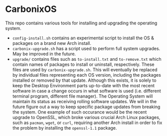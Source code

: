 # CarbonixOS
This repo contains various tools for installing and upgrading the operating system. 

 - `config-install.sh` contains an experimental script to install the OS & packages on a brand new Arch install.
 - `carbonix-upgrade.sh` has a script used to perform full system upgrades. May be improved in the future.
 - `upgrade/` contains files such as `to-install.txt` and `to-remove.txt` which contain names of packages to install
   or uninstall, respectively. These files are used by `carbonix-upgrade.sh`. This will eventually be replaced by 
   individual files representing each OS version, including the packages installed or removed by that update.
   Although this exists, it is solely to keep the Desktop Environment parts up-to-date with the most recent software
   in case a change occurs in what software is used (i.e. different terminal program, different file manager). The
   Operating System will maintain its status as receiving rolling software updates. We will in the future figure out
   a way to keep specific package updates from breaking the system. One example of such occurance would be the recent
   upgrade to OpenSSL, which broke various crucial Arch Linux packages, such as `pacman`, `wget`, or `curl`, requiring
   another Arch install in order to fix the problem by installing the `openssl-1.1` package.
